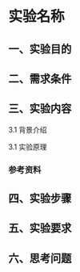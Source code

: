 # 实验名称

## 一、实验目的

## 二、需求条件

## 三、实验内容

3.1 背景介绍

3.1 实验原理
### 参考资料
## 四、实验步骤

## 五、实验要求

## 六、思考问题

